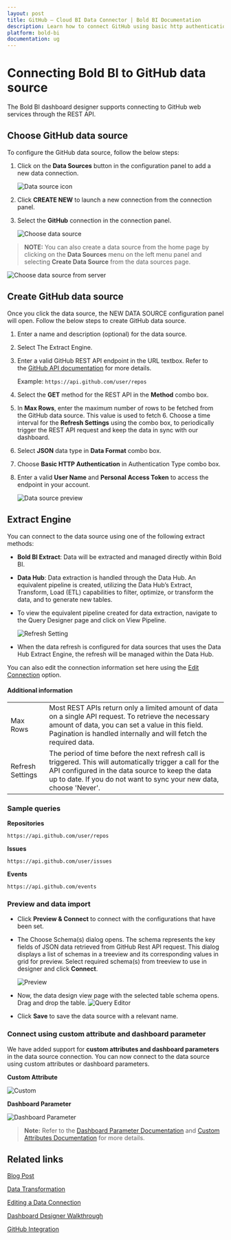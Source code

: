 ```yaml
---
layout: post
title: GitHub – Cloud BI Data Connector | Bold BI Documentation
description: Learn how to connect GitHub using basic http authentication through REST API endpoint with Bold BI Cloud.
platform: bold-bi
documentation: ug
---
```


# Connecting Bold BI to GitHub data source
The Bold BI dashboard designer supports connecting to GitHub web services through the REST API.

## Choose GitHub data source
To configure the GitHub data source, follow the below steps:
1. Click on the **Data Sources** button in the configuration panel to add a new data connection.

   ![Data source icon](/static/assets/working-with-datasource/data-connectors/images/common/DataSourcesIcon.png)

2. Click **CREATE NEW** to launch a new connection from the connection panel.
3. Select the **GitHub** connection in the connection panel.

   ![Choose data source](/static/assets/working-with-datasource/data-connectors/images/github/ChooseDS.png)

> **NOTE:** You can also create a data source from the home page by clicking on the **Data Sources** menu on the left menu panel and selecting **Create Data Source** from the data sources page.

   ![Choose data source from server](/static/assets/working-with-datasource/data-connectors/images/github/ChooseDS_server.png)

## Create GitHub data source
Once you click the data source, the NEW DATA SOURCE configuration panel will open. Follow the below steps to create GitHub data source.
1. Enter a name and description (optional) for the data source.
2. Select The Extract Engine.
3. Enter a valid GitHub REST API endpoint in the URL textbox. Refer to the [GitHub API documentation](https://developer.github.com/v3/) for more details.

    Example: `https://api.github.com/user/repos`    

4. Select the **GET** method for the REST API in the **Method** combo box.
5. In **Max Rows**, enter the maximum number of rows to be fetched from the GitHub data source. This value is used to fetch 6. Choose a time interval for the **Refresh Settings** using the combo box, to periodically trigger the REST API request and keep the data in sync with our dashboard.  
7. Select **JSON** data type in **Data Format** combo box.
8. Choose **Basic HTTP Authentication** in Authentication Type combo box.
9. Enter a valid **User Name** and **Personal Access Token** to access the endpoint in your account.

   ![Data source preview](/static/assets/working-with-datasource/data-connectors/images/github/DataSourcesView.png)

## Extract Engine
You can connect to the data source using one of the following extract methods:
- **Bold BI Extract**: Data will be extracted and managed directly within Bold BI.
- **Data Hub**: Data extraction is handled through the Data Hub. An equivalent pipeline is created, utilizing the Data Hub’s Extract, Transform, Load (ETL) capabilities to filter, optimize, or transform the data, and to generate new tables.
- To view the equivalent pipeline created for data extraction, navigate to the Query Designer page and click on View Pipeline.

    ![Refresh Setting](/static/assets/working-with-datasource/images/View_Pipeline.png)

- When the data refresh is configured for data sources that uses the Data Hub Extract Engine, the refresh will be managed within the Data Hub.

You can also edit the connection information set here using the [Edit Connection](/working-with-data-sources/editing-a-data-connection/) option.

#### Additional information
<table width="600">
<tr>
<td>
Max Rows
</td>
<td>
Most REST APIs return only a limited amount of data on a single API request. To retrieve the necessary amount of data, you can set a value in this field. Pagination is handled internally and will fetch the required data.
</td>
</tr>
<tr>
<td>
Refresh Settings
</td>
<td>
The period of time before the next refresh call is triggered. This will automatically trigger a call for the API configured in the data source to keep the data up to date. If you do not want to sync your new data, choose 'Never'.
</td>
</tr>
</table>

### Sample queries

**Repositories**

`https://api.github.com/user/repos`

**Issues**

`https://api.github.com/user/issues`

**Events**

`https://api.github.com/events`

### Preview and data import
* Click **Preview & Connect** to connect with the configurations that have been set.
* The Choose Schema(s) dialog opens. The schema represents the key fields of JSON data retrieved from GitHub Rest API request. This dialog displays a list of schemas in a treeview and its corresponding values in grid for preview. Select required schema(s) from treeview to use in designer and click **Connect**.

   ![Preview](/static/assets/working-with-datasource/data-connectors/images/common/Preview.png)

* Now, the data design view page with the selected table schema opens. Drag and drop the table.
   ![Query Editor](/static/assets/working-with-datasource/data-connectors/images/common/QueryEditor.png)

* Click **Save** to save the data source with a relevant name.

### Connect using custom attribute and dashboard parameter

We have added support for **custom attributes and dashboard parameters** in the data source connection. You can now connect to the data source using custom attributes or dashboard parameters.

**Custom Attribute**

![Custom](/static/assets/working-with-datasource/data-connectors/images/github/Custom.png)

**Dashboard Parameter**

![Dashboard Parameter](/static/assets/working-with-datasource/data-connectors/images/github/Dashboardparameter.png)

>**Note:** Refer to the [Dashboard Parameter Documentation](https://help.boldbi.com/working-with-data-sources/dashboard-parameter/) and [Custom Attributes Documentation](https://help.boldbi.com/working-with-data-sources/configuring-custom-attribute/) for more details.

## Related links

<a href="https://www.boldbi.com/blog/analyze-and-visualize-your-github-repository-statistics-data" target="_blank">Blog Post</a>


[Data Transformation](/working-with-data-sources/data-modeling/joining-table/)

[Editing a Data Connection](/working-with-data-sources/editing-a-data-connection/)   

[Dashboard Designer Walkthrough](/getting-started/creating-dashboard/)

<a href="https://www.boldbi.com/integrations/github?utm_source=syncfusion&utm_medium=documentation&utm_campaign=boldbigithubintegration" target="_blank">GitHub Integration</a>